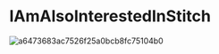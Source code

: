 # IAmAlsoInterestedInStitch

![a6473683ac7526f25a0bcb8fc75104b0](https://github.com/shananas/IAmAlsoInterestedInStitch/assets/47014056/33d80450-317b-4737-ba1b-580a3cc10277)
